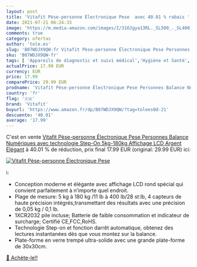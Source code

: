 ```yaml
---
layout: post
title: 'Vitafit Pèse-personne Électronique Pese  avec 40.01 % rabais '
date: 2021-07-21 06:24:33
image: 'https://m.media-amazon.com/images/I/31OJgya13RL._SL500_._SL400_.jpg'
comments: true
category: ofertas
author: 'tole.es'
slug: 'B07WDJX9QW-fr Vitafit Pèse-personne Électronique Pese Personnes Balance...'
sku: 'B07WDJX9QW-fr'
tags: [ 'Appareils de diagnostic et suivi médical','Hygiène et Santé','Matériel et fournitures médicales','Pèse-personne','Pèse-personne numériques','vitafit', ]
actualPrice: 17.99 EUR
currency: EUR
price: 17.99
comparePrice: 29.99 EUR
prodname: 'Vitafit Pèse-personne Électronique Pese Personnes Balance Numériques avec technologie Step-On 5kg-180kg  Affichage LCD  Argent Elégant'
country: 'fr'
flag: '🇫🇷'
brand: 'Vitafit'
buyurl: 'https://www.amazon.fr/dp/B07WDJX9QW/?tag=tolees0d-21'
descuento: '40.01'
average: '17.99'
---
```


C'est en vente [Vitafit Pèse-personne Électronique Pese Personnes Balance Numériques avec technologie Step-On 5kg-180kg  Affichage LCD  Argent Elégant](https://www.amazon.fr/dp/B07WDJX9QW/?tag=tolees0d-21)  à  40.01 % de réduction, prix final  17.99 EUR (original: 29.99 EUR) ici:

[![Vitafit Pèse-personne Électronique Pese ](https://m.media-amazon.com/images/I/31OJgya13RL._SL500_._SL400_.jpg)](https://www.amazon.fr/dp/B07WDJX9QW/?tag=tolees0d-21)

ℹ️:

- Conception moderne et élégante avec affichage LCD rond spécial qui convient parfaitement à n’importe quel endroit.
- Plage de mesure: 5 kg à 180 kg /11 lb à 400 lb/28 st:lb, 4 capteurs de haute précision intégrés,transmettant des résultats avec une précision de 0,05 kg / 0,1 lb.
- 1XCR2032 pile incluse; Batterie de faible consommation et indicateur de surcharge; Certifié CE,FCC,RoHS.
- Technologie Step-on et fonction darrêt automatique, obtenez des lectures instantanées dès que vous montez sur la balance.
- Plate-forme en verre trempé ultra-solide avec une grande plate-forme de 30x30cm.

[🛒 Achète-le!!](https://www.amazon.fr/dp/B07WDJX9QW/?tag=tolees0d-21)
